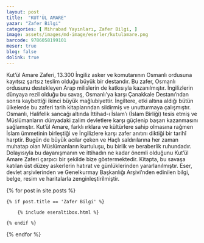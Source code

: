 ```yaml
---
layout: post
title:  "KUT'ÜL AMARE"
yazar: "Zafer Bilgi"
categories: [ Mihrabad Yayınları, Zafer Bilgi, ]
image: assets/images/md-image/eserler/kutulamare.png
barcode: 9786058199101
meser: true
blog: false
dolink: true
---
```


Kut’ül Amare Zaferi, 13.300 İngiliz asker ve komutanının Osmanlı ordusuna kayıtsız şartsız teslim olduğu büyük bir destandır.
Bu zafer, Osmanlı ordusunu destekleyen Arap milislerin de katkısıyla kazanılmıştır. İngilizlerin dünyaya rezil olduğu bu savaş, Osmanlı’ya
karşı Çanakkale Destanı’ndan sonra kaybettiği ikinci büyük mağlubiyettir. İngiltere, etki altına aldığı bütün ülkelerde bu zaferi
tarih kitaplarından sildirmiş ve unutturmaya çalışmıştır. Osmanlı, Halifelik sancağı altında İttihad-ı İslam’ı (İslam Birliği)
tesis etmiş ve Müslümanların dünyadaki zalim devletlere karşı güçlenip başarı kazanmasını sağlamıştır.
Kut’ül Amare, farklı ırklara ve kültürlere sahip olmasına rağmen İslam ümmetinin birleştiği ve İngilizlere karşı zafer anıtını diktiği
bir tarihî harptir. Bugün de büyük acılar çeken ve Haçlı saldırılarına her zaman muhatap olan Müslümanların kurtuluşu, bu birlik ve
beraberlik ruhundadır. Dolayısıyla bu dayanışmanın ve ittihadın ne kadar önemli olduğunu Kut’ül Amare Zaferi çarpıcı bir şekilde
bize göstermektedir.
Kitapta, bu savaşa katılan üst düzey askerlerin hatırat ve günlüklerinden yararlanılmıştır. Eser, devlet arşivlerinden ve
Genelkurmay Başkanlığı Arşivi’nden edinilen bilgi, belge, resim ve haritalarla zenginleştirilmiştir.


{% for post in site.posts %}

    {% if post.title == 'Zafer Bilgi' %}

        {% include eseraltibox.html %}

    {% endif %}

{% endfor %}
